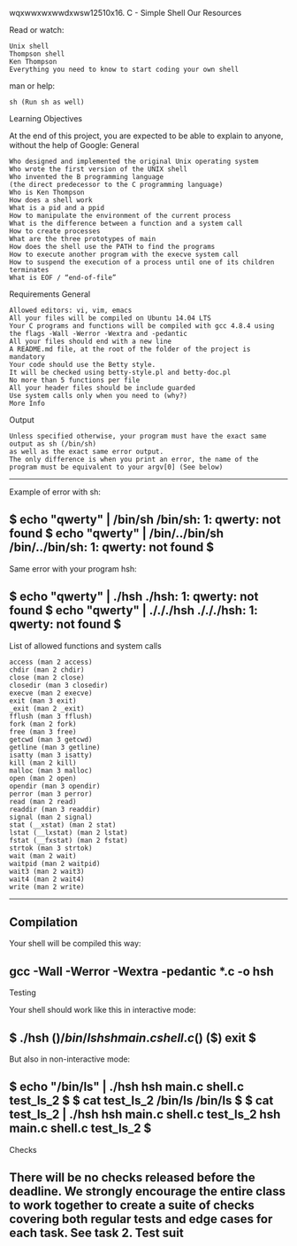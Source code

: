 wqxwwxwxwwdxwsw12510x16. C - Simple Shell
Our Resources

Read or watch:

    Unix shell
    Thompson shell
    Ken Thompson
    Everything you need to know to start coding your own shell

man or help:

    sh (Run sh as well)

Learning Objectives

At the end of this project, you are expected to be able to explain to anyone,
without the help of Google:
General

    Who designed and implemented the original Unix operating system
    Who wrote the first version of the UNIX shell
    Who invented the B programming language
    (the direct predecessor to the C programming language)
    Who is Ken Thompson
    How does a shell work
    What is a pid and a ppid
    How to manipulate the environment of the current process
    What is the difference between a function and a system call
    How to create processes
    What are the three prototypes of main
    How does the shell use the PATH to find the programs
    How to execute another program with the execve system call
    How to suspend the execution of a process until one of its children
    terminates
    What is EOF / “end-of-file”

Requirements
General

    Allowed editors: vi, vim, emacs
    All your files will be compiled on Ubuntu 14.04 LTS
    Your C programs and functions will be compiled with gcc 4.8.4 using
    the flags -Wall -Werror -Wextra and -pedantic
    All your files should end with a new line
    A README.md file, at the root of the folder of the project is mandatory
    Your code should use the Betty style.
    It will be checked using betty-style.pl and betty-doc.pl
    No more than 5 functions per file
    All your header files should be include guarded
    Use system calls only when you need to (why?)
    More Info
Output

    Unless specified otherwise, your program must have the exact same output as sh (/bin/sh)
    as well as the exact same error output.
    The only difference is when you print an error, the name of the
    program must be equivalent to your argv[0] (See below)
--------------------------------------
Example of error with sh:

$ echo "qwerty" | /bin/sh
/bin/sh: 1: qwerty: not found
$ echo "qwerty" | /bin/../bin/sh
/bin/../bin/sh: 1: qwerty: not found
$
-------------------------------------
Same error with your program hsh:

$ echo "qwerty" | ./hsh
./hsh: 1: qwerty: not found
$ echo "qwerty" | ./././hsh
./././hsh: 1: qwerty: not found
$
-------------------------------------
List of allowed functions and system calls

    access (man 2 access)
    chdir (man 2 chdir)
    close (man 2 close)
    closedir (man 3 closedir)
    execve (man 2 execve)
    exit (man 3 exit)
    _exit (man 2 _exit)
    fflush (man 3 fflush)
    fork (man 2 fork)
    free (man 3 free)
    getcwd (man 3 getcwd)
    getline (man 3 getline)
    isatty (man 3 isatty)
    kill (man 2 kill)
    malloc (man 3 malloc)
    open (man 2 open)
    opendir (man 3 opendir)
    perror (man 3 perror)
    read (man 2 read)
    readdir (man 3 readdir)
    signal (man 2 signal)
    stat (__xstat) (man 2 stat)
    lstat (__lxstat) (man 2 lstat)
    fstat (__fxstat) (man 2 fstat)
    strtok (man 3 strtok)
    wait (man 2 wait)
    waitpid (man 2 waitpid)
    wait3 (man 2 wait3)
    wait4 (man 2 wait4)
    write (man 2 write)
-----------------------------------
Compilation
-----------------------------------
Your shell will be compiled this way:

gcc -Wall -Werror -Wextra -pedantic *.c -o hsh
----------------------------------------------
Testing

Your shell should work like this in interactive mode:

$ ./hsh
($) /bin/ls
hsh main.c shell.c
($)
($) exit
$
---------------------------------------------
But also in non-interactive mode:

$ echo "/bin/ls" | ./hsh
hsh main.c shell.c test_ls_2
$
$ cat test_ls_2
/bin/ls
/bin/ls
$
$ cat test_ls_2 | ./hsh
hsh main.c shell.c test_ls_2
hsh main.c shell.c test_ls_2
$
--------------------------------------------
Checks

There will be no checks released before the deadline.
We strongly encourage the entire class to work together to create a suite
of checks covering both regular tests and edge cases for each task.
See task 2. Test suit
--------------------------------------------
